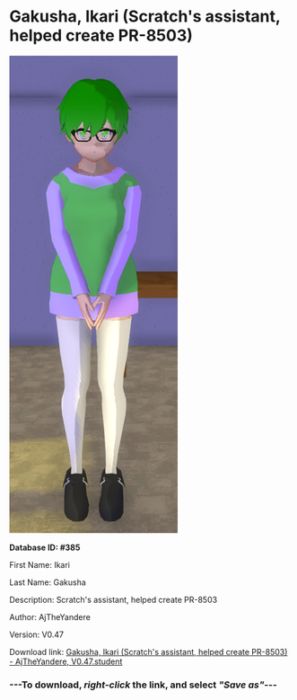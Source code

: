 # Gakusha, Ikari (Scratch's assistant, helped create PR-8503)

<img src="https://raw.githubusercontent.com/Arbiter1223/Daigaku-Gurashi-Custom-Students/master/Students/Files/Gakusha%2C%20Ikari%20(Scratch's%20assistant%2C%20helped%20create%20PR-8503).png" title="Gakusha, Ikari (Scratch's assistant, helped create PR-8503) - AjTheYandere, V0.47">

**Database ID: #385**

First Name: Ikari

Last Name: Gakusha

Description: Scratch's assistant, helped create PR-8503

Author: AjTheYandere

Version: V0.47

Download link: <a href="https://raw.githubusercontent.com/Arbiter1223/Daigaku-Gurashi-Custom-Students/master/Students/Files/Gakusha%2C%20Ikari%20(Scratch's%20assistant%2C%20helped%20create%20PR-8503)%20-%20AjTheYandere%2C%20V0.47.student">Gakusha, Ikari (Scratch's assistant, helped create PR-8503) - AjTheYandere, V0.47.student</a>

### ---**To download, _right-click_ the link, and select _"Save as"_**---
